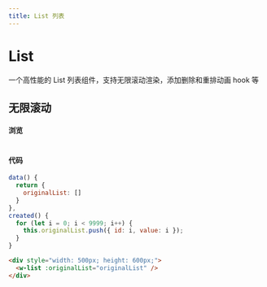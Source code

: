 ```yaml
---
title: List 列表
---
```


# List

一个高性能的 List 列表组件，支持无限滚动渲染，添加删除和重排动画 hook 等

## 无限滚动

#### 浏览

#

<ClientOnly>
<list-demos />
</ClientOnly>

#### 代码

```js
data() {
  return {
    originalList: []
  }
},
created() {
  for (let i = 0; i < 9999; i++) {
    this.originalList.push({ id: i, value: i });
  }
}
```

```html
<div style="width: 500px; height: 600px;">
  <w-list :originalList="originalList" />
</div>
```
